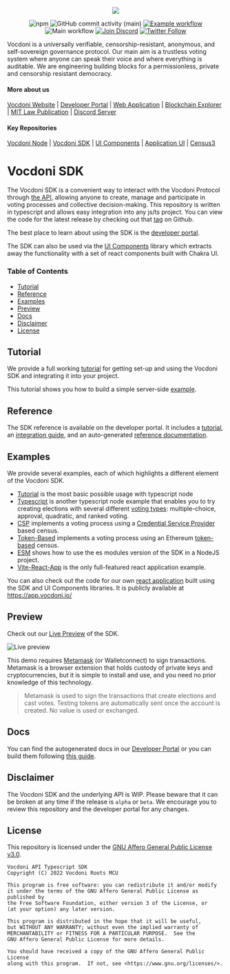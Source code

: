 <p align="center" width="100%">
    <img src="https://docs.vocdoni.io/Logotype.svg" />
</p>

<div align="center">

![npm](https://img.shields.io/npm/v/%40vocdoni%2Fsdk)
![GitHub commit activity (main)](https://img.shields.io/github/commit-activity/m/vocdoni/vocdoni-sdk)
[![Example workflow](https://github.com/vocdoni/vocdoni-sdk/actions/workflows/examples.yml/badge.svg)](https://vocdoni.github.io/vocdoni-sdk/)
![Main workflow](https://github.com/vocdoni/vocdoni-sdk/actions/workflows/main.yml/badge.svg)
[![Join Discord](https://img.shields.io/badge/discord-join%20chat-blue.svg)](https://discord.gg/xFTh8Np2ga)
[![Twitter Follow](https://img.shields.io/twitter/follow/vocdoni.svg?style=social&label=Follow)](https://twitter.com/vocdoni)

</div>

Vocdoni is a universally verifiable, censorship-resistant, anonymous, and self-sovereign governance protocol. Our main aim is a trustless voting system where anyone can speak their voice and where everything is auditable. We are engineering building blocks for a permissionless, private and censorship resistant democracy.

#### More about us
[Vocdoni Website](https://vocdoni.io) | [Developer Portal](https://developer.vocdoni.io/) | [Web Application](https://vocdoni.app) | [Blockchain Explorer](https://explorer.vote/) | [MIT Law Publication](https://law.mit.edu/pub/remotevotingintheageofcryptography/release/1) | [Discord Server](https://chat.vocdoni.io)

#### Key Repositories
[Vocdoni Node](https://github.com/vocdoni/vocdoni-node) | [Vocdoni SDK](https://github.com/vocdoni/vocdoni-sdk/) | [UI Components](https://github.com/vocdoni/ui-components) | [Application UI](https://github.com/vocdoni/ui-scaffold/tree/develop) | [Census3](https://github.com/vocdoni/census3)


# Vocdoni SDK 

The Vocdoni SDK is a convenient way to interact with the Vocdoni Protocol through [the API](https://developer.vocdoni.io/vocdoni-api/vocdoni-api), allowing anyone to create, manage and participate in voting processes and collective decision-making. This repository is written in typescript and allows easy integration into any js/ts project. You can view the code for the latest release by checking out that [tag](https://github.com/vocdoni/vocdoni-sdk/tree/v0.7.5) on Github. 

The best place to learn about using the SDK is the [developer portal](https://developer.vocdoni.io/).

The SDK can also be used via the [UI Components](https://github.com/vocdoni/ui-components) library which extracts away the functionality with a set of react components built with Chakra UI.

### Table of Contents
- [Tutorial](#tutorial)
- [Reference](#reference)
- [Examples](#examples)
- [Preview](#preview)
- [Docs](#docs)
- [Disclaimer](#disclaimer)
- [License](#license)


## Tutorial

We provide a full working [tutorial](https://developer.vocdoni.io/sdk/tutorial) for getting set-up and using the Vocdoni SDK and integrating it into your project.

This tutorial shows you how to build a simple server-side [example](https://github.com/vocdoni/vocdoni-sdk/tree/main/examples/tutorial).

## Reference

The SDK reference is available on the developer portal. It includes a [tutorial](https://developer.vocdoni.io/sdk/tutorial), an [integration guide](https://developer.vocdoni.io/sdk/integration-details), and an auto-generated [reference documentation](https://developer.vocdoni.io/sdk/reference/sdk-reference).


## Examples

We provide several examples, each of which highlights a different element of the Vocdoni SDK.

- [Tutorial](https://github.com/vocdoni/vocdoni-sdk/tree/main/examples/tutorial) is the most basic possible usage with typescript node
- [Typescript](https://github.com/vocdoni/vocdoni-sdk/tree/main/examples/typescript) is another typescript node example that enables you to try creating elections with several different [voting types](https://developer.vocdoni.io/sdk/integration-details/voting-types): multiple-choice, approval, quadratic, and ranked voting. 
- [CSP](https://github.com/vocdoni/vocdoni-sdk/tree/main/examples/csp) implements a voting process using a [Credential Service Provider](https://developer.vocdoni.io/sdk/integration-details/census-types/off-chain-csp) based census. 
- [Token-Based](https://github.com/vocdoni/vocdoni-sdk/tree/main/examples/token-based) implements a voting process using an Ethereum [token-based](https://developer.vocdoni.io/sdk/integration-details/census-types/on-chain) census. 
- [ESM](https://github.com/vocdoni/vocdoni-sdk/tree/main/examples/esm) shows how to use the es modules version of the SDK in a NodeJS project.
- [Vite-React-App](https://github.com/vocdoni/vocdoni-sdk/tree/main/examples/vite-react-app) is the only full-featured react application example.

You can also check out the code for our own [react application](https://github.com/vocdoni/ui-scaffold) built using the SDK and UI Components libraries. It is publicly available at https://app.vocdoni.io/

## Preview
Check out our [Live Preview](https://vocdoni.github.io/vocdoni-sdk/) of the SDK.

![Live preview](https://developer.vocdoni.io/assets/images/cra-0c8f163b4ca678d7ead4eeb51ff4b209.png)


This demo requires [Metamask](https://metamask.io/) (or Walletconnect) to sign transactions. Metamask is a browser extension that holds custody of private keys and cryptocurrencies, but it is simple to install and use, and you need no prior knowledge of this technology. 

> Metamask is used to sign the transactions that create elections and cast votes. Testing tokens are automatically sent once the account is created. No value is used or exchanged.

## Docs

You can find the autogenerated docs in our [Developer Portal](https://developer.vocdoni.io/sdk/reference/sdk-reference) or you can build them following [this guide](./docs/README.md).

## Disclaimer

The Vocdoni SDK and the underlying API is WIP. Please beware that it can be broken
at any time if the release is `alpha` or `beta`. We encourage you to review this
repository and the developer portal for any changes.

## License

This repository is licensed under the [GNU Affero General Public License v3.0](./LICENSE).

    Vocdoni API Typescript SDK
    Copyright (C) 2022 Vocdoni Roots MCU

    This program is free software: you can redistribute it and/or modify
    it under the terms of the GNU Affero General Public License as published by
    the Free Software Foundation, either version 3 of the License, or
    (at your option) any later version.

    This program is distributed in the hope that it will be useful,
    but WITHOUT ANY WARRANTY; without even the implied warranty of
    MERCHANTABILITY or FITNESS FOR A PARTICULAR PURPOSE.  See the
    GNU Affero General Public License for more details.

    You should have received a copy of the GNU Affero General Public License
    along with this program.  If not, see <https://www.gnu.org/licenses/>.

